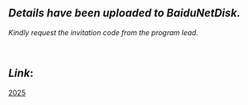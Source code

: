
## *Details have been uploaded to BaiduNetDisk.*

*Kindly request the invitation code from the program lead.*

<br>

## *Link*:   

[2025](https://pan.baidu.com/s/1G4tcjrjDohk6BQDTS79CYQ)
